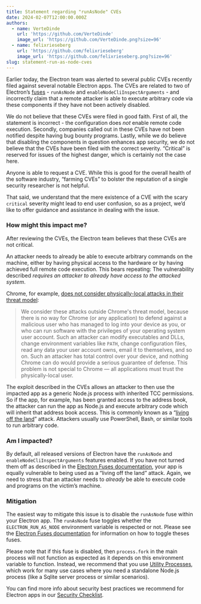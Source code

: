 ```yaml
---
title: Statement regarding "runAsNode" CVEs
date: 2024-02-07T12:00:00.000Z
authors:
  - name: VerteDinde
    url: 'https://github.com/VerteDinde'
    image_url: 'https://github.com/VerteDinde.png?size=96'
  - name: felixrieseberg
    url: 'https://github.com/felixrieseberg'
    image_url: 'https://github.com/felixrieseberg.png?size=96'
slug: statement-run-as-node-cves
---
```


Earlier today, the Electron team was alerted to several public CVEs recently filed against several notable Electron apps. The CVEs are related to two of Electron’s [fuses](https://www.electronjs.org/docs/latest/tutorial/fuses) - `runAsNode` and `enableNodeCliInspectArguments` - and incorrectly claim that a remote attacker is able to execute arbitrary code via these components if they have not been actively disabled.

We do not believe that these CVEs were filed in good faith. First of all, the statement is incorrect - the configuration does _not_ enable remote code execution. Secondly, companies called out in these CVEs have not been notified despite having bug bounty programs. Lastly, while we do believe that disabling the components in question enhances app security, we do not believe that the CVEs have been filed with the correct severity. “Critical” is reserved for issues of the highest danger, which is certainly not the case here.

Anyone is able to request a CVE. While this is good for the overall health of the software industry, “farming CVEs” to bolster the reputation of a single security researcher is not helpful.

That said, we understand that the mere existence of a CVE with the scary `critical` severity might lead to end user confusion, so as a project, we’d like to offer guidance and assistance in dealing with the issue.

### How might this impact me?

After reviewing the CVEs, the Electron team believes that these CVEs are not critical.

An attacker needs to already be able to execute arbitrary commands on the machine, either by having physical access to the hardware or by having achieved full remote code execution. This bears repeating: The vulnerability described _requires an attacker to already have access to the attacked system_.

Chrome, for example, [does not consider physically-local attacks in their threat model](https://chromium.googlesource.com/chromium/src/+/master/docs/security/faq.md#Why-arent-physically_local-attacks-in-Chromes-threat-model):

> We consider these attacks outside Chrome's threat model, because there is no way for Chrome (or any application) to defend against a malicious user who has managed to log into your device as you, or who can run software with the privileges of your operating system user account. Such an attacker can modify executables and DLLs, change environment variables like `PATH`, change configuration files, read any data your user account owns, email it to themselves, and so on. Such an attacker has total control over your device, and nothing Chrome can do would provide a serious guarantee of defense. This problem is not special to Chrome ­— all applications must trust the physically-local user.

The exploit described in the CVEs allows an attacker to then use the impacted app as a generic Node.js process with inherited TCC permissions. So if the app, for example, has been granted access to the address book, the attacker can run the app as Node.js and execute arbitrary code which will inherit that address book access. This is commonly known as a “[living off the land](https://www.crowdstrike.com/cybersecurity-101/living-off-the-land-attacks-lotl/)” attack. Attackers usually use PowerShell, Bash, or similar tools to run arbitrary code.

### Am I impacted?

By default, all released versions of Electron have the `runAsNode` and `enableNodeCliInspectArguments` features enabled. If you have not turned them off as described in the [Electron Fuses documentation](https://www.electronjs.org/docs/latest/tutorial/fuses), your app is equally vulnerable to being used as a “living off the land” attack. Again, we need to stress that an attacker needs to _already_ be able to execute code and programs on the victim’s machine.

### Mitigation

The easiest way to mitigate this issue is to disable the `runAsNode` fuse within your Electron app. The `runAsNode` fuse toggles whether the `ELECTRON_RUN_AS_NODE` environment variable is respected or not. Please see the [Electron Fuses documentation](https://www.electronjs.org/docs/latest/tutorial/fuses) for information on how to toggle theses fuses.

Please note that if this fuse is disabled, then `process.fork` in the main process will not function as expected as it depends on this environment variable to function. Instead, we recommend that you use [Utility Processes](https://www.electronjs.org/docs/latest/api/utility-process.md), which work for many use cases where you need a standalone Node.js process (like a Sqlite server process or similar scenarios).

You can find more info about security best practices we recommend for Electron apps in our [Security Checklist](https://www.electronjs.org/docs/latest/tutorial/security).
